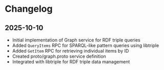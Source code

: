 # Changelog

## 2025-10-10

- Initial implementation of Graph service for RDF triple queries
- Added `QueryItems` RPC for SPARQL-like pattern queries using libtriple
- Added `GetItem` RPC for retrieving individual items by ID
- Created proto/graph.proto service definition
- Integrated with libtriple for RDF triple data management
